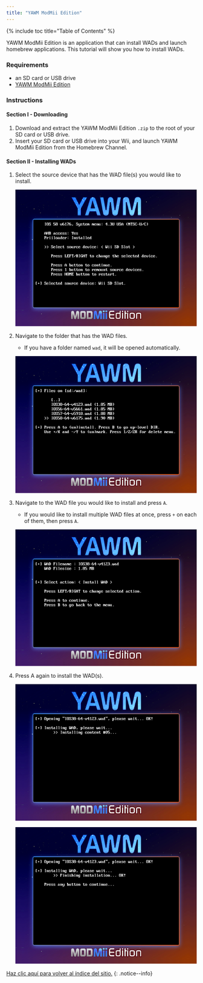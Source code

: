 ```yaml
---
title: "YAWM ModMii Edition"
---
```


{% include toc title="Table of Contents" %}

YAWM ModMii Edition is an application that can install WADs and launch homebrew applications. This tutorial will show you how to install WADs.

### Requirements
* an SD card or USB drive
* [YAWM ModMii Edition](https://oscwii.org/library/app/yawmme)

### Instructions

#### Section I - Downloading

1. Download and extract the YAWM ModMii Edition `.zip` to the root of your SD card or USB drive.
1. Insert your SD card or USB drive into your Wii, and launch YAWM ModMii Edition from the Homebrew Channel.

#### Section II - Installing WADs

1. Select the source device that has the WAD file(s) you would like to install.

    ![Selecting source device](/images/homebrew/yawmME/source_device.png)

1. Navigate to the folder that has the WAD files.
    + If you have a folder named `wad`, it will be opened automatically.

    ![Selecting WAD file](/images/homebrew/yawmME/file_selection.png)

1. Navigate to the WAD file you would like to install and press `A`.
    + If you would like to install multiple WAD files at once, press `+` on each of them, then press `A`.

    ![WAD options](/images/homebrew/yawmME/install_wad.png)

1. Press A again to install the WAD(s).

    ![Installing WAD](/images/homebrew/yawmME/installing_wad.png)

    ![Installing WAD OK](/images/homebrew/yawmME/installing_wad_ok.png)

[Haz clic aquí para volver al índice del sitio.](site-navigation)
{: .notice--info}
